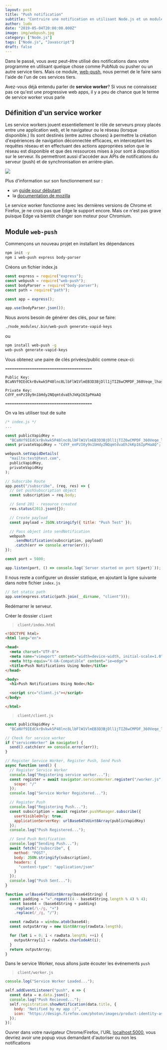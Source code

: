 ```yaml
---
layout: post
title: "Push notification"
subtitle: "Contruire une notification en utilisant Node.js et un module appelé web push."
author: ludo
date: "2019-05-04T20:00:00.000Z"
image: img/webpush.jpg
category: ["Node.js"]
tags: ["Node.js", "Javascript"]
draft: false
---
```


Dans le passé, vous avez peut-être utilisé des notifications dans votre programme en utilisant quelque chose comme PubNub ou pusher ou un autre service tiers.
Mais ce module, [web-push](https://github.com/web-push-libs/web-push), nous permet de le faire sans l'aide de l'un de ces services tiers.


Avez-vous déjà entendu parler de **service worker**? Si vous ne connaissez pas ce qu'est une progressive web apps, il y a peu de chance que le terme de service worker vous parle

## Définition d'un service worker

Les service workers jouent essentiellement le rôle de serveurs proxy placés entre une application web, et le navigateur ou le réseau (lorsque disponible.) Ils sont destinés (entre autres choses) à permettre la création d'expériences de navigation déconnectée efficaces, en interceptant les requêtes réseau et en effectuant des actions appropriées selon que le réseau est disponible et que des ressources mises à jour sont à disposition sur le serveur. Ils permettront aussi d'accéder aux APIs de notifications du serveur (push) et de synchronisation en arrière-plan.

![](/img/service-worker.png)

Plus d'information sur son fonctionnement sur :
- un [guide pour débutant](https://medium.com/samsung-internet-dev/a-beginners-guide-to-service-workers-f76abf1960f6)
- la [documentation de mozilla](https://developer.mozilla.org/en-US/docs/Web/API/Service_Worker_API)

Le service worker fonctionne avec les dernières versions de Chrome et Firefox, je ne crois pas que Edge le support encore. Mais ce n'est pas grave puisque Edge va bientôt changer son moteur pour Chromium.

## Module `web-push`

Commençons un nouveau projet en installant les dépendances

```bash
npm init -y
npm i web-push express body-parser
```

Créons un fichier index.js

```js
const express = require("express");
const webpush = require("web-push");
const bodyParser = require("body-parser");
const path = require("path");

const app = express();

app.use(bodyParser.json());
```

Nous avons besoin de générer des clés, pour se faire:

```sh
./node_modules/.bin/web-push generate-vapid-keys
```

ou 

```sh
npm install web-push -g
web-push generate-vapid-keys
```

Vous obtenez une paire de clés privées/public comme ceux-ci:

```
=======================================

Public Key:
BCaNVf9IEdCkrBvkwk5P48lnc8LlbFlW1VlmEB3D3BjDll1jTIZ6wCMPDF_360Veqe_lhasd7PmhBUKrSGsEOpQ

Private Key:
CdYF_enPzI0y9n1bHdy2NQqmtdvaEhJkKpI6IpPHaAQ

=======================================
```

On va les utiliser tout de suite

```js 
/* index.js */
...

const publicVapidKey =
  "BCaNVf9IEdCkrBvkwk5P48lnc8LlbFlW1VlmEB3D3BjDll1jTIZ6wCMPDF_360Veqe_lhasd7PmhBUKrSGsEOpQ";
const privateVapidKey = "CdYF_enPzI0y9n1bHdy2NQqmtdvaEhJkKpI6IpPHaAQ";

webpush.setVapidDetails(
  "mailto:test@test.com",
  publicVapidKey,
  privateVapidKey
);

// Subscribe Route
app.post("/subscribe", (req, res) => {
  // Get pushSubscription object
  const subscription = req.body;

  // Send 201 - resource created
  res.status(201).json({});

  // Create payload
  const payload = JSON.stringify({ title: "Push Test" });

  // Pass object into sendNotification
  webpush
    .sendNotification(subscription, payload)
    .catch(err => console.error(err));
});

const port = 5000;

app.listen(port, () => console.log(`Server started on port ${port}`));
```

Il nous reste a configurer un dossier statique, en ajoutant la ligne suivante dans notre fichier `index.js`

```js
// Set static path
app.use(express.static(path.join(__dirname, "client")));
```

Redémarrer le serveur.

Créer le dossier `client`

> `client/index.html`

```html
<!DOCTYPE html>
<html lang="en">

<head>
  <meta charset="UTF-8">
  <meta name="viewport" content="width=device-width, initial-scale=1.0">
  <meta http-equiv="X-UA-Compatible" content="ie=edge">
  <title>Push Notifications Using Node</title>
</head>

<body>
  <h1>Push Notifications Using Node</h1>

  <script src="client.js"></script>
</body>

</html>
```

> `client/client.js`

```js
const publicVapidKey =
  "BCaNVf9IEdCkrBvkwk5P48lnc8LlbFlW1VlmEB3D3BjDll1jTIZ6wCMPDF_360Veqe_lhasd7PmhBUKrSGsEOpQ";

// Check for service worker
if ("serviceWorker" in navigator) {
  send().catch(err => console.error(err));
}

// Register Service Worker, Register Push, Send Push
async function send() {
  // Register Service Worker
  console.log("Registering service worker...");
  const register = await navigator.serviceWorker.register("/worker.js", {
    scope: "/"
  });
  console.log("Service Worker Registered...");

  // Register Push
  console.log("Registering Push...");
  const subscription = await register.pushManager.subscribe({
    userVisibleOnly: true,
    applicationServerKey: urlBase64ToUint8Array(publicVapidKey)
  });
  console.log("Push Registered...");

  // Send Push Notification
  console.log("Sending Push...");
  await fetch("/subscribe", {
    method: "POST",
    body: JSON.stringify(subscription),
    headers: {
      "content-type": "application/json"
    }
  });
  console.log("Push Sent...");
}

function urlBase64ToUint8Array(base64String) {
  const padding = "=".repeat((4 - base64String.length % 4) % 4);
  const base64 = (base64String + padding)
    .replace(/\-/g, "+")
    .replace(/_/g, "/");

  const rawData = window.atob(base64);
  const outputArray = new Uint8Array(rawData.length);

  for (let i = 0; i < rawData.length; ++i) {
    outputArray[i] = rawData.charCodeAt(i);
  }
  return outputArray;
}
```

Dans le service Worker, nous allons juste écouter les événements `push`

> `client/worker.js`

```js
console.log("Service Worker Loaded...");

self.addEventListener("push", e => {
  const data = e.data.json();
  console.log("Push Recieved...");
  self.registration.showNotification(data.title, {
    body: "Notified by my app :)",
    icon: "https://design.firefox.com/photon/images/product-identity-assets/firefox.png"
  });
});
```

Ouvrer dans votre navigateur Chrome/Firefox, l'URL [localhost:5000](http://localhost:5000), vous devriez avoir une popup vous demandant d'autoriser ou non les notifications